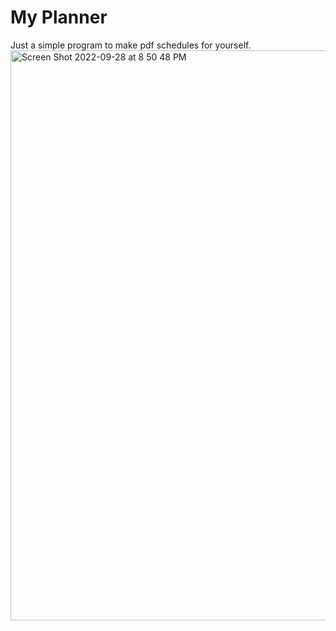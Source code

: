 # My Planner

Just a simple program to make pdf schedules for yourself.
<img width="912" alt="Screen Shot 2022-09-28 at 8 50 48 PM" src="https://user-images.githubusercontent.com/112124260/192914322-c60c43ea-f60f-4b50-bba7-5a604e8dd0b3.png">
